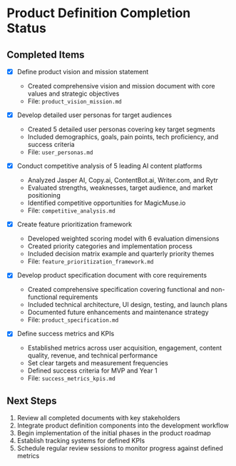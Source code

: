 # Product Definition Completion Status

## Completed Items

- [x] Define product vision and mission statement
  - Created comprehensive vision and mission document with core values and strategic objectives
  - File: `product_vision_mission.md`

- [x] Develop detailed user personas for target audiences
  - Created 5 detailed user personas covering key target segments
  - Included demographics, goals, pain points, tech proficiency, and success criteria
  - File: `user_personas.md`

- [x] Conduct competitive analysis of 5 leading AI content platforms
  - Analyzed Jasper AI, Copy.ai, ContentBot.ai, Writer.com, and Rytr
  - Evaluated strengths, weaknesses, target audience, and market positioning
  - Identified competitive opportunities for MagicMuse.io
  - File: `competitive_analysis.md`

- [x] Create feature prioritization framework
  - Developed weighted scoring model with 6 evaluation dimensions
  - Created priority categories and implementation process
  - Included decision matrix example and quarterly priority themes
  - File: `feature_prioritization_framework.md`

- [x] Develop product specification document with core requirements
  - Created comprehensive specification covering functional and non-functional requirements
  - Included technical architecture, UI design, testing, and launch plans
  - Documented future enhancements and maintenance strategy
  - File: `product_specification.md`

- [x] Define success metrics and KPIs
  - Established metrics across user acquisition, engagement, content quality, revenue, and technical performance
  - Set clear targets and measurement frequencies
  - Defined success criteria for MVP and Year 1
  - File: `success_metrics_kpis.md`

## Next Steps

1. Review all completed documents with key stakeholders
2. Integrate product definition components into the development workflow
3. Begin implementation of the initial phases in the product roadmap
4. Establish tracking systems for defined KPIs
5. Schedule regular review sessions to monitor progress against defined metrics
